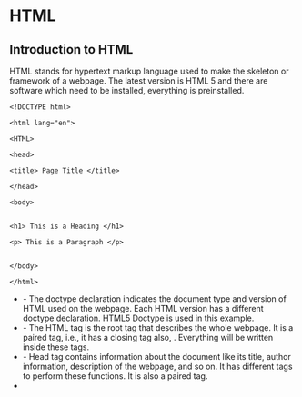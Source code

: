 # HTML

## Introduction to HTML
HTML stands for hypertext markup language used to make the skeleton or framework of a webpage.
The latest version is HTML 5 and there are software which need to be installed, everything is preinstalled.

```
<!DOCTYPE html>

<html lang="en">

<HTML>

<head>

<title> Page Title </title>

</head>

<body>


<h1> This is a Heading </h1>

<p> This is a Paragraph </p>


</body>

</html>
```

- <!DOCTYPE>- The doctype declaration indicates the document type and version of HTML used on the webpage. Each HTML version has a different doctype declaration. HTML5 Doctype is used in this example.
- <html>- The HTML tag is the root tag that describes the whole webpage. It is a paired tag, i.e., it has a closing tag also, </html>. Everything will be written inside these tags.
- <head>- Head tag contains information about the document like its title, author information, description of the webpage, and so on. It has different tags to perform these functions. It is also a paired tag.
- <title>- Title tag is used inside <head>, and it specifies the title of the document.
- <body>- The body tag contains all the information which will be displayed on the webpage. If you want anything to be displayed on the webpage, you have to write it within these tags.
- <h1>- Heading tag is used to define headings. <h1> is the largest heading, followed by <h2>, <h3>, to <h6>.

## Tags

- ![Tags](https://www.coderepublics.com/HTML/html-tags.php)
- ![Break](https://www.coderepublics.com/HTML/html-br-tag.php)

## Attributes

- ![Attributes](https://www.coderepublics.com/HTML/html-attributes.php)

## Formatting

- ![Formatting](https://www.coderepublics.com/HTML/html-formatting-tags.php)

## Tables

- ![Tables](https://www.coderepublics.com/HTML/html-table-tags.php)
